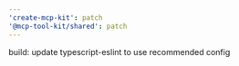 ```yaml
---
'create-mcp-kit': patch
'@mcp-tool-kit/shared': patch
---
```


build: update typescript-eslint to use recommended config
